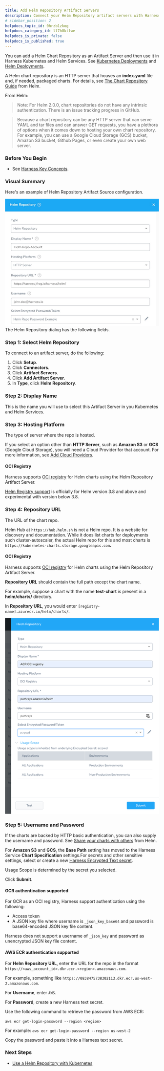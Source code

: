 ```yaml
---
title: Add Helm Repository Artifact Servers
description: Connect your Helm Repository artifact servers with Harness.
# sidebar_position: 2
helpdocs_topic_id: 0hrzb1zkog
helpdocs_category_id: ll7h8ktlwe
helpdocs_is_private: false
helpdocs_is_published: true
---
```


You can add a Helm Chart Repository as an Artifact Server and then use it in Harness Kubernetes and Helm Services. See [Kubernetes Deployments](https://docs.harness.io/article/t6zrgqq0ny-kubernetes-services#helm_charts) and [Helm Deployments](../../../continuous-delivery/helm-deployment/2-helm-services.md#add-the-helm-chart).

A Helm chart repository is an HTTP server that houses an **index.yaml** file and, if needed, packaged charts. For details, see [The Chart Repository Guide](https://helm.sh/docs/topics/chart_repository/) from Helm.

From Helm:


> Note: For Helm 2.0.0, chart repositories do not have any intrinsic authentication. There is an issue tracking progress in GitHub.


> Because a chart repository can be any HTTP server that can serve YAML and tar files and can answer GET requests, you have a plethora of options when it comes down to hosting your own chart repository. For example, you can use a Google Cloud Storage (GCS) bucket, Amazon S3 bucket, Github Pages, or even create your own web server.

### Before You Begin

* See [Harness Key Concepts](https://docs.harness.io/article/4o7oqwih6h-harness-key-concepts).

### Visual Summary

Here's an example of Helm Repository Artifact Source configuration.

![](./static/add-helm-repository-servers-31.png)The Helm Repository dialog has the following fields.

### Step 1: Select Helm Repository

To connect to an artifact server, do the following:

1. Click **Setup**.
2. Click **Connectors**.
3. Click **Artifact Servers**.
4. Click **Add Artifact Server**.
5. In **Type**, click **Helm Repository**.

### Step 2: Display Name

This is the name you will use to select this Artifact Server in you Kubernetes and Helm Services.

### Step 3: Hosting Platform

The type of server where the repo is hosted.

If you select an option other than **HTTP Server**, such as **Amazon S3** or **GCS** (Google Cloud Storage), you will need a Cloud Provider for that account. For more information, see [Add Cloud Providers](cloud-providers.md).

#### OCI Registry

Harness supports [OCI registry](https://helm.sh/docs/topics/registries/) for Helm charts using the Helm Repository Artifact Server.

[Helm Registry support](https://helm.sh/docs/topics/registries/) is officially for Helm version 3.8 and above and experimental with version below 3.8.

### Step 4: Repository URL

The URL of the chart repo.

Helm Hub at `https://hub.helm.sh` is not a Helm repo. It is a website for discovery and documentation. While it does list charts for deployments such cluster-autoscaler, the actual Helm repo for this and most charts is `https://kubernetes-charts.storage.googleapis.com`**.**

#### OCI Registry

Harness supports [OCI registry](https://helm.sh/docs/topics/registries/) for Helm charts using the Helm Repository Artifact Server.

**Repository URL** should contain the full path except the chart name.

For example, suppose a chart with the name **test-chart** is present in a **helm/charts/** directory.

In **Repository URL**, you would enter `[registry-name].azurecr.io/helm/charts/`.

![](./static/add-helm-repository-servers-32.png)

### Step 5: Username and Password

If the charts are backed by HTTP basic authentication, you can also supply the username and password. See [Share your charts with others](https://helm.sh/docs/topics/chart_repository/#share-your-charts-with-others) from Helm.

For **Amazon S3** and **GCS**, the **Base Path** setting has moved to the Harness Service **Chart Specification** settings.For secrets and other sensitive settings, select or create a new [Harness Encrypted Text secret](../../security/secrets-management/use-encrypted-text-secrets.md).

Usage Scope is determined by the secret you selected.

Click **Submit**.

#### GCR authentication supported

For GCR as an OCI registry, Harness support authentication using the following:

* Access token
* A JSON key file where username is `_json_key_base64` and password is base64-encoded JSON key file content.

Harness does not support a username of `_json_key` and password as unencrypted JSON key file content.

#### AWS ECR authentication supported

For **Helm Repository URL**, enter the URL for the repo in the format `https://<aws_account_id>.dkr.ecr.<region>.amazonaws.com`. 

For example, something like `https://0838475738302113.dkr.ecr.us-west-2.amazonaws.com`.

For **Username**, enter `AWS`.

For **Password**, create a new Harness text secret.

Use the following command to retrieve the password from AWS ECR:

`aws ecr get-login-password --region <region>`

For example: `aws ecr get-login-password --region us-west-2`

Copy the password and paste it into a Harness text secret.

### Next Steps

* [Use a Helm Repository with Kubernetes](../../../continuous-delivery/kubernetes-deployments/use-a-helm-repository-with-kubernetes.md)

